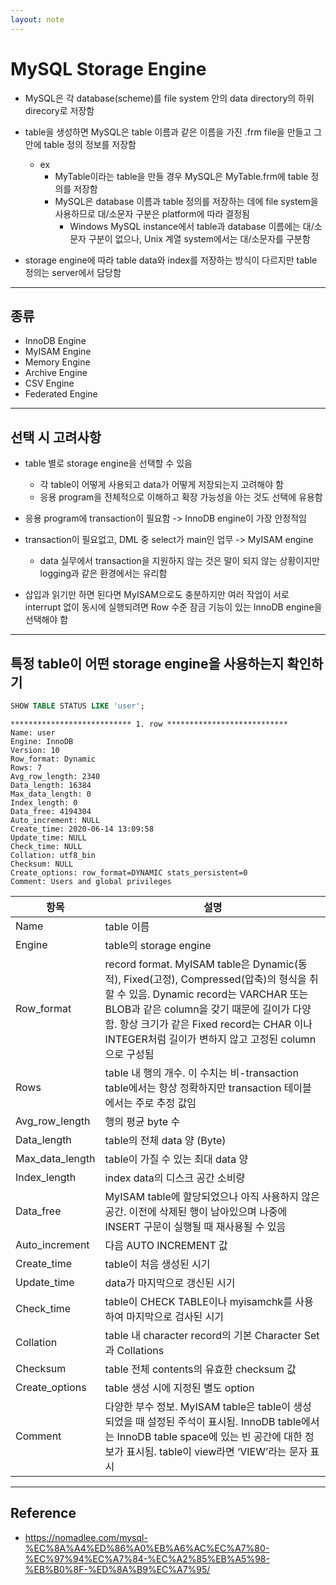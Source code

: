 ```yaml
---
layout: note
---
```


# MySQL Storage Engine

- MySQL은 각 database(scheme)를 file system 안의 data directory의 하위 direcory로 저장함

- table을 생성하면 MySQL은 table 이름과 같은 이름을 가진 .frm file을 만들고 그 안에 table 정의 정보를 저장함
    - ex
        - MyTable이라는 table을 만들 경우 MySQL은 MyTable.frm에 table 정의를 저장함
        - MySQL은 database 이름과 table 정의를 저장하는 데에 file system을 사용하므로 대/소문자 구분은 platform에 따라 결정됨
            - Windows MySQL instance에서 table과 database 이름에는 대/소문자 구분이 없으나, Unix 계열 system에서는 대/소문자를 구분함

- storage engine에 따라 table data와 index를 저장하는 방식이 다르지만 table 정의는 server에서 담당함



---



## 종류

- InnoDB Engine
- MyISAM Engine
- Memory Engine
- Archive Engine
- CSV Engine
- Federated Engine




---




## 선택 시 고려사항

- table 별로 storage engine을 선택할 수 있음
    - 각 table이 어떻게 사용되고 data가 어떻게 저장되는지 고려해야 함
    - 응용 program을 전체적으로 이해하고 확장 가능성을 아는 것도 선택에 유용함

- 응용 program에 transaction이 필요함 -> InnoDB engine이 가장 안정적임

- transaction이 필요없고, DML 중 select가 main인 업무 -> MyISAM engine
    - data 실무에서 transaction을 지원하지 않는 것은 말이 되지 않는 상황이지만 logging과 같은 환경에서는 유리함

- 삽입과 읽기만 하면 된다면 MyISAM으로도 충분하지만 여러 작업이 서로 interrupt 없이 동시에 실행되려면 Row 수준 잠금 기능이 있는 InnoDB engine을 선택해야 함




---




## 특정 table이 어떤 storage engine을 사용하는지 확인하기

```sql
SHOW TABLE STATUS LIKE 'user';
```

```
*************************** 1. row ***************************
Name: user
Engine: InnoDB
Version: 10
Row_format: Dynamic
Rows: 7
Avg_row_length: 2340
Data_length: 16384
Max_data_length: 0
Index_length: 0
Data_free: 4194304
Auto_increment: NULL
Create_time: 2020-06-14 13:09:58
Update_time: NULL
Check_time: NULL
Collation: utf8_bin
Checksum: NULL
Create_options: row_format=DYNAMIC stats_persistent=0
Comment: Users and global privileges
```

| 항목 | 설명 |
| --- | --- |
| Name | table 이름 |
| Engine | table의 storage engine |
| Row_format | record format. MyISAM table은 Dynamic(동적), Fixed(고정), Compressed(압축)의 형식을 취할 수 있음. Dynamic record는 VARCHAR 또는 BLOB과 같은 column을 갖기 때문에 길이가 다양함. 항상 크기가 같은 Fixed record는 CHAR 이나 INTEGER처럼 길이가 변하지 않고 고정된 column으로 구성됨 |
| Rows | table 내 행의 개수. 이 수치는 비-transaction table에서는 항상 정확하지만 transaction 테이블에서는 주로 추정 값임 |
| Avg_row_length | 행의 평균 byte 수 |
| Data_length | table의 전체 data 양 (Byte) |
| Max_data_length | table이 가질 수 있는 최대 data 양 |
| Index_length | index data의 디스크 공간 소비량 |
| Data_free | MyISAM table에 할당되었으나 아직 사용하지 않은 공간. 이전에 삭제된 행이 남아있으며 나중에 INSERT 구문이 실행될 때 재사용될 수 있음 |
| Auto_increment | 다음 AUTO INCREMENT 값 |
| Create_time | table이 처음 생성된 시기 |
| Update_time | data가 마지막으로 갱신된 시기 |
| Check_time | table이 CHECK TABLE이나 myisamchk를 사용하여 마지막으로 검사된 시기 |
| Collation | table 내 character record의 기본 Character Set 과 Collations |
| Checksum | table 전체 contents의 유효한 checksum 값 |
| Create_options | table 생성 시에 지정된 별도 option |
| Comment | 다양한 부수 정보. MyISAM table은 table이 생성되었을 때 설정된 주석이 표시됨. InnoDB table에서는 InnoDB table space에 있는 빈 공간에 대한 정보가 표시됨. table이 view라면 ‘VIEW’라는 문자 표시 |




---




## Reference

- https://nomadlee.com/mysql-%EC%8A%A4%ED%86%A0%EB%A6%AC%EC%A7%80-%EC%97%94%EC%A7%84-%EC%A2%85%EB%A5%98-%EB%B0%8F-%ED%8A%B9%EC%A7%95/